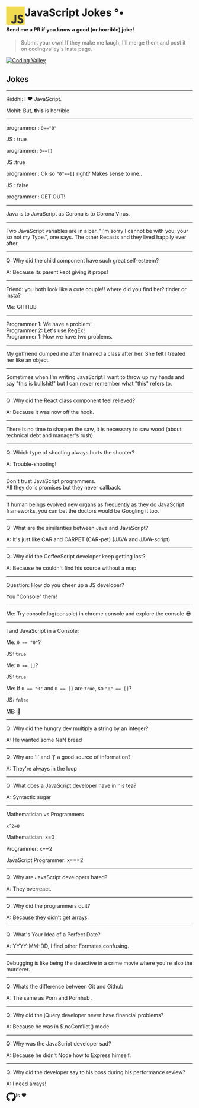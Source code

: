 # JavaScript Jokes °• <img align="left" alt="javascript" width="50px" src="https://raw.githubusercontent.com/github/explore/80688e429a7d4ef2fca1e82350fe8e3517d3494d/topics/javascript/javascript.png" />

#### Send me a PR if you know a good (or horrible) joke!

> Submit your own! If they make me laugh, I'll merge them and post it on codingvalley's insta page.

[![Coding Valley](https://img.shields.io/badge/-Coding_Valley-black)][website]

## Jokes

---

Riddhi: I :heart: JavaScript.

Mohit: But, **this** is horrible.

---

programmer : `0=="0"`

JS : true

programmer: `0==[]`

JS :true

programmer : Ok so `"0"==[]` right? Makes sense to me..

JS : false

programmer : GET OUT!

---

Java is to JavaScript as Corona is to Corona Virus.

---

Two JavaScript variables are in a bar.
"I'm sorry I cannot be with you, your so not my Type.", one says.
The other Recasts and they lived happily ever after.

---

Q: Why did the child component have such great self-esteem?

A: Because its parent kept giving it props!

---

Friend: you both look like a cute couple!! where did you find her? tinder or insta?

Me: GITHUB

---

Programmer 1: We have a problem!  
Programmer 2: Let's use RegEx!  
Programmer 1: Now we have two problems.

---

My girlfriend dumped me after I named a class after her. She felt I treated her like an object.

---

Sometimes when I'm writing JavaScript I want to throw up my hands and say "this is bullshit!" but I can never remember what "this" refers to.

---

Q: Why did the React class component feel relieved?

A: Because it was now off the hook.

---

There is no time to sharpen the saw, it is necessary to saw wood (about technical debt and manager's rush).

---

Q: Which type of shooting always hurts the shooter?

A: Trouble-shooting!

---

Don't trust JavaScript programmers.  
All they do is promises but they never callback.

---

If human beings evolved new organs as frequently as they do JavaScript frameworks, you can bet the doctors would be Googling it too.

---

Q: What are the similarities between Java and JavaScript?

A: It's just like CAR and CARPET (CAR-pet) {JAVA and JAVA-script)

---

Q: Why did the CoffeeScript developer keep getting lost?

A: Because he couldn't find his source without a map

---

Question: How do you cheer up a JS developer?

You "Console" them!

---

Me: Try console.log(console) in chrome console and explore the console 😎

---

I and JavaScript in a Console:

Me: `0 == "0"`?

JS: `true`

Me: `0 == []`?

JS: `true`

Me: If `0 == "0"` and `0 == []` are `true`, so `"0" == []`?

JS: `false`

ME: :cursing_face:

---

Q: Why did the hungry dev multiply a string by an integer?

A: He wanted some NaN bread

---

Q: Why are 'i' and 'j' a good source of information?

A: They're always in the loop

---

Q: What does a JavaScript developer have in his tea?

A: Syntactic sugar

---

Mathematician vs Programmers

`x^2=0`

Mathematician: x=0

Programmer: x==2

JavaScript Programmer: x===2

---

Q: Why are JavaScript developers hated?

A: They overreact.

---

Q: Why did the programmers quit?

A: Because they didn’t get arrays.

---

Q: What's Your Idea of a Perfect Date?

A: YYYY-MM-DD,
I find other Formates confusing.

---

Debugging is like being the detective in a
crime movie where you're also the murderer.

---

Q: Whats the difference between Git and Github

A: The same as Porn and Pornhub .

---

Q: Why did the jQuery developer never have financial problems? 

A: Because he was in $.noConflict() mode

---

Q: Why was the JavaScript developer sad?

A: Because he didn't Node how to Express himself.

---

Q: Why did the developer say to his boss during his performance review?

A: I need arrays!

<img align="left" alt="GitHub" width="26px" src="https://raw.githubusercontent.com/github/explore/78df643247d429f6cc873026c0622819ad797942/topics/github/github.png" />is :heart:

[website]: https://www.instagram.com/coding_valley_/
